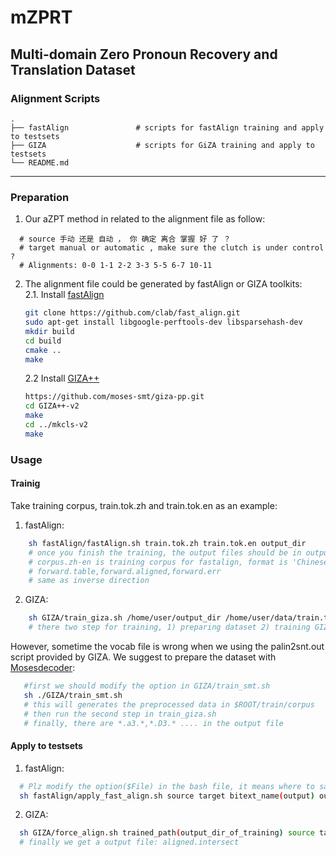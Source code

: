 # mZPRT
Multi-domain Zero Pronoun Recovery and Translation Dataset   
---

### Alignment Scripts
    .
    ├── fastAlign               # scripts for fastAlign training and apply to testsets
    ├── GIZA                    # scripts for GiZA training and apply to testsets
    └── README.md   
---

### Preparation
1. Our aZPT method in related to the alignment file as follow:   
```
  # source 手动 还是 自动 ， 你 确定 离合 掌握 好 了 ？
  # target manual or automatic , make sure the clutch is under control ?
  # Alignments: 0-0 1-1 2-2 3-3 5-5 6-7 10-11
```
2. The alignment file could be generated by fastAlign or GIZA toolkits:   
   2.1. Install [fastAlign](https://github.com/clab/fast_align)   
    ```bash
    git clone https://github.com/clab/fast_align.git
    sudo apt-get install libgoogle-perftools-dev libsparsehash-dev
    mkdir build
    cd build
    cmake ..
    make
    ```   
   2.2 Install [GIZA++](https://github.com/moses-smt/giza-pp)   
    ```bash
    https://github.com/moses-smt/giza-pp.git
    cd GIZA++-v2 
    make
    cd ../mkcls-v2
    make
    ```



### Usage
#### Trainig
Take training corpus, train.tok.zh and train.tok.en as an example:
1. fastAlign:
```bash
    sh fastAlign/fastAlign.sh train.tok.zh train.tok.en output_dir
    # once you finish the training, the output files should be in output_dir
    # corpus.zh-en is training corpus for fastalign, format is 'Chinese ||| English'
    # forward.table,forward.aligned,forward.err
    # same as inverse direction
```
2. GIZA:
```bash
    sh GIZA/train_giza.sh /home/user/output_dir /home/user/data/train.tok
    # there two step for training, 1) preparing dataset 2) training GIZA
```
However, sometime the vocab file is wrong when we using the palin2snt.out script provided by GIZA. We suggest to prepare the dataset with [Mosesdecoder](http://www.statmt.org/moses/):   
```bash
   #first we should modify the option in GIZA/train_smt.sh
   sh ./GIZA/train_smt.sh
   # this will generates the preprocessed data in $ROOT/train/corpus
   # then run the second step in train_giza.sh
   # finally, there are *.a3.*,*.D3.* .... in the output file
```

#### Apply to testsets
1. fastAlign:   
```bash
  # Plz modify the option($File) in the bash file, it means where to save your output.
  sh fastAlign/apply_fast_align.sh source target bitext_name(output) output_name
```

2. GIZA:
```bash
  sh GIZA/force_align.sh trained_path(output_dir_of_training) source target output_dir output_prefix
  # finally we get a output file: aligned.intersect
```
       
